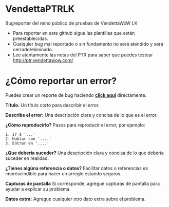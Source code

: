 # VendettaPTRLK
Bugreporter del reino público de pruebas de VendettaWoW LK

- Para reportar en este github sigue las plantillas que están preestablecidas.
- Cualquier bug mal reportado o sin fundamento no será atendido y será cerrado/eliminado.
- Lee atentamente las notas del PTR para saber que puedes testear http://ptr.vendettawow.com/


# ¿Cómo reportar un error?
Puedes crear un reporte de bug haciendo [**click aquí**](https://github.com/MeluS/VendettaPTRLK/issues/new) directamente.

**Título.**
Un título corto para describir el error.
 
**Describe el error:**
Una descripción clara y concisa de lo que es el error.

**¿Cómo reproducirlo?**
Pasos para reproducir el error, por ejemplo:
```
1. Ir a '...'
2. Hablar con '....'
3. Entrar en '....'
```
**¿Que debería suceder?**
Una descripción clara y concisa de lo que debería suceder en realidad.

**¿Tienes algúna referencia o datos?**
Facilitar datos o referencias es imprescindible para hacer un arreglo estando seguros.

**Capturas de pantalla**
Si corresponde, agregue capturas de pantalla para ayudar a explicar su problema.

**Datos extra:**
Agregue cualquier otro dato extra sobre el problema.
